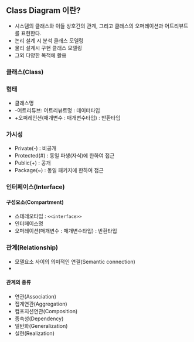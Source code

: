 ## Class Diagram 이란?

- 시스템의 클래스와 이들 상호간의 관계, 그리고 클래스의 오퍼레이션과 어트리뷰트를 표현한다.
- 논리 설계 시 분석 클래스 모델링
- 물리 설계시 구현 클래스 모델링
- 그외 다양한 목적에 활용

### 클래스(Class)

### 형태
- 클래스명
- -어트리튜브: 어트리뷰트명 : 데이터타입
- +오퍼레인션(매개변수 : 매개변수타입) : 반환타입

### 가시성

- Private(-) : 비공개
- Protected(#) : 동일 파생(자식)에 한하여 접근
- Public(+) : 공개
- Package(~) : 동일 패키지에 한하여 접근

### 인터페이스(Interface)

#### 구성요소(Compartment)

- 스테레오타입 : `<<interface>>`
- 인터페이스명
- 오퍼레이션(매개변수 : 매개변수타입) : 반환타입

### 관계(Relationship)

- 모델요소 사이의 의미적인 연결(Semantic connection)
- 

#### 관계의 종류
- 연관(Association)
- 집계연관(Aggregation)
- 컴포지션연관(Composition)
- 종속성(Dependency)
- 일반화(Generalization)
- 실현(Realization)



